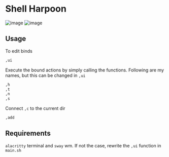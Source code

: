 # Shell Harpoon

![image](https://github.com/Valera6/dots/assets/91695523/dfb78d69-ab6c-4a90-8eaf-0b52eca5bd56)
![image](https://github.com/Valera6/dots/assets/91695523/b11d9485-322b-4238-8c4b-5106ee93324c)

## Usage
To edit binds
```bash
,ui
```

Execute the bound actions by simply calling the functions.
Following are my names, but this can be changed in `,ui`
```bash
,h
,t
,n
,s
```

Connect `,c` to the current dir
```bash
,add
```

## Requirements
`alacritty` terminal and `sway` wm.
If not the case, rewrite the `,ui` function in `main.sh`

